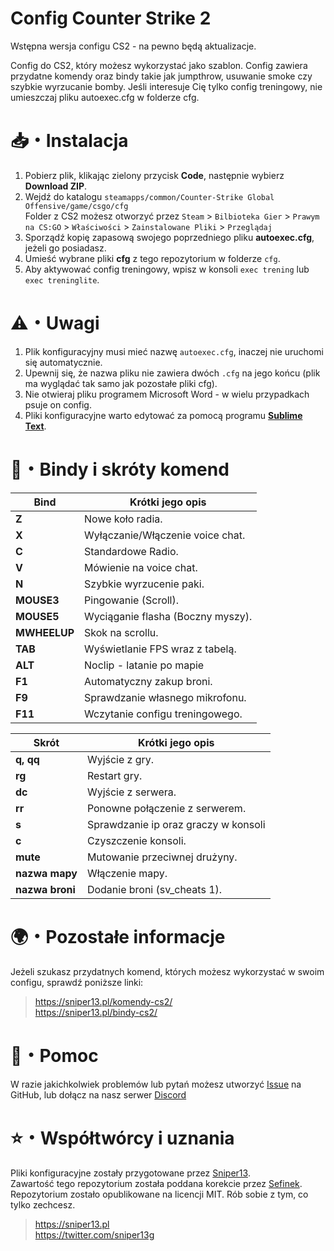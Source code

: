 #  Config Counter Strike 2
Wstępna wersja configu CS2 - na pewno będą aktualizacje.

Config do CS2, który możesz wykorzystać jako szablon. Config zawiera przydatne komendy oraz bindy takie jak jumpthrow, usuwanie smoke czy szybkie wyrzucanie bomby.
Jeśli interesuje Cię tylko config treningowy, nie umieszczaj pliku autoexec.cfg w folderze cfg.

# 📥・Instalacja
1. Pobierz plik, klikając zielony przycisk **Code**, następnie wybierz **Download ZIP**.
2. Wejdź do katalogu `steamapps/common/Counter-Strike Global Offensive/game/csgo/cfg` \
Folder z CS2 możesz otworzyć przez `Steam` > `Bilbioteka Gier` > `Prawym na CS:GO` > `Właściwości` > `Zainstalowane Pliki` > `Przeglądaj`
3. Sporządź kopię zapasową swojego poprzedniego pliku **autoexec.cfg**, jeżeli go posiadasz.
4. Umieść wybrane pliki **cfg** z tego repozytorium w folderze `cfg`.
5. Aby aktywować config treningowy, wpisz w konsoli `exec trening` lub `exec treninglite`.

# ⚠️・Uwagi
1. Plik konfiguracyjny musi mieć nazwę `autoexec.cfg`, inaczej nie uruchomi się automatycznie.
2. Upewnij się, że nazwa pliku nie zawiera dwóch `.cfg` na jego końcu (plik ma wyglądać tak samo jak pozostałe pliki cfg).
3. Nie otwieraj pliku programem Microsoft Word - w wielu przypadkach psuje on config.
2. Pliki konfiguracyjne warto edytować za pomocą programu [**Sublime Text**](https://www.sublimetext.com).

# 📄・Bindy i skróty komend
| Bind                  | Krótki jego opis                              |
|-----------------------|-----------------------------------------------|
| **Z**                 | Nowe koło radia.                              |
| **X**                 | Wyłączanie/Włączenie voice chat.              |
| **C**                 | Standardowe Radio.                            |
| **V**                 | Mówienie na voice chat.                       |
| **N**                 | Szybkie wyrzucenie paki.                      |
| **MOUSE3**            | Pingowanie (Scroll).                          |
| **MOUSE5**            | Wyciąganie flasha (Boczny myszy).             |
| **MWHEELUP**          | Skok na scrollu.                              |
| **TAB**               | Wyświetlanie FPS wraz z tabelą.               |
| **ALT**               | Noclip - latanie po mapie                     |
| **F1**                | Automatyczny zakup broni.                     |
| **F9**                | Sprawdzanie własnego mikrofonu.               |
| **F11**               | Wczytanie configu treningowego.               |

| Skrót                 | Krótki jego opis                              |
|-----------------------|-----------------------------------------------|
| **q, qq**             | Wyjście z gry.                                |
| **rg**                | Restart gry.                                  |
| **dc**                | Wyjście z serwera.                            |
| **rr**                | Ponowne połączenie z serwerem.                |
| **s**                 | Sprawdzanie ip oraz graczy w konsoli          |
| **c**                 | Czyszczenie konsoli.                          |
| **mute**              | Mutowanie przeciwnej drużyny.                 |
| **nazwa mapy**        | Włączenie mapy.                               |
| **nazwa broni**       | Dodanie broni (sv_cheats 1).                  |

# 🌍・Pozostałe informacje
Jeżeli szukasz przydatnych komend, których możesz wykorzystać w swoim configu, sprawdź poniższe linki:  

> https://sniper13.pl/komendy-cs2/ \
> https://sniper13.pl/bindy-cs2/ 

# 🤝・Pomoc
W razie jakichkolwiek problemów lub pytań możesz utworzyć [Issue](https://github.com/XIIIG/CS-GO-Config/issues) na GitHub, lub dołącz na nasz serwer [Discord](https://discord.com/invite/p32E8ru)

# ⭐・Współtwórcy i uznania
Pliki konfiguracyjne zostały przygotowane przez [Sniper13](https://github.com/XIIIG).  
Zawartość tego repozytorium została poddana korekcie przez [Sefinek](https://github.com/sefinek24).  
Repozytorium zostało opublikowane na licencji MIT. Rób sobie z tym, co tylko zechcesz.

> https://sniper13.pl  
> https://twitter.com/sniper13g
